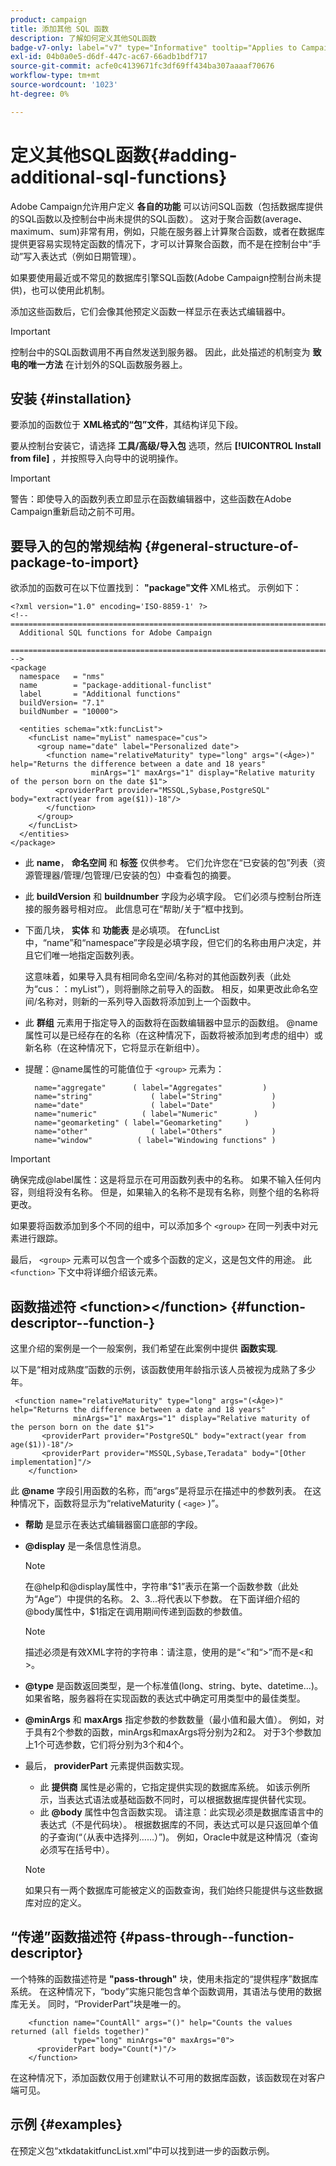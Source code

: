 ```yaml
---
product: campaign
title: 添加其他 SQL 函数
description: 了解如何定义其他SQL函数
badge-v7-only: label="v7" type="Informative" tooltip="Applies to Campaign Classic v7 only"
exl-id: 04b0a0e5-d6df-447c-ac67-66adb1bdf717
source-git-commit: acfe0c4139671fc3df69ff434ba307aaaaf70676
workflow-type: tm+mt
source-wordcount: '1023'
ht-degree: 0%

---
```


# 定义其他SQL函数{#adding-additional-sql-functions}

Adobe Campaign允许用户定义 **各自的功能** 可以访问SQL函数（包括数据库提供的SQL函数以及控制台中尚未提供的SQL函数）。 这对于聚合函数(average、maximum、sum)非常有用，例如，只能在服务器上计算聚合函数，或者在数据库提供更容易实现特定函数的情况下，才可以计算聚合函数，而不是在控制台中“手动”写入表达式（例如日期管理）。

如果要使用最近或不常见的数据库引擎SQL函数(Adobe Campaign控制台尚未提供)，也可以使用此机制。

添加这些函数后，它们会像其他预定义函数一样显示在表达式编辑器中。

>[!IMPORTANT]
>
>控制台中的SQL函数调用不再自然发送到服务器。 因此，此处描述的机制变为 **致电的唯一方法** 在计划外的SQL函数服务器上。

## 安装 {#installation}

要添加的函数位于 **XML格式的“包”文件**，其结构详见下段。

要从控制台安装它，请选择 **工具/高级/导入包** 选项，然后 **[!UICONTROL Install from file]** ，并按照导入向导中的说明操作。

>[!IMPORTANT]
>
>警告：即使导入的函数列表立即显示在函数编辑器中，这些函数在Adobe Campaign重新启动之前不可用。

## 要导入的包的常规结构 {#general-structure-of-package-to-import}

欲添加的函数可在以下位置找到： **&quot;package&quot;文件** XML格式。 示例如下：

```
<?xml version="1.0" encoding='ISO-8859-1' ?>
<!-- ===========================================================================
  Additional SQL functions for Adobe Campaign
  ========================================================================== -->
<package
  namespace   = "nms"
  name        = "package-additional-funclist"
  label       = "Additional functions"
  buildVersion= "7.1"
  buildNumber = "10000">

  <entities schema="xtk:funcList">
    <funcList name="myList" namespace="cus">
      <group name="date" label="Personalized date">
        <function name="relativeMaturity" type="long" args="(<Âge>)" help="Returns the difference between a date and 18 years"
                  minArgs="1" maxArgs="1" display="Relative maturity of the person born on the date $1">
          <providerPart provider="MSSQL,Sybase,PostgreSQL" body="extract(year from age($1))-18"/>
        </function>
      </group>
    </funcList>
  </entities>
</package>
```

* 此 **name**， **命名空间** 和 **标签** 仅供参考。 它们允许您在“已安装的包”列表（资源管理器/管理/包管理/已安装的包）中查看包的摘要。
* 此 **buildVersion** 和 **buildnumber** 字段为必填字段。 它们必须与控制台所连接的服务器号相对应。 此信息可在“帮助/关于”框中找到。
* 下面几块， **实体** 和 **功能表** 是必填项。 在funcList中，“name”和“namespace”字段是必填字段，但它们的名称由用户决定，并且它们唯一地指定函数列表。

   这意味着，如果导入具有相同命名空间/名称对的其他函数列表（此处为“cus：：myList”），则将删除之前导入的函数。 相反，如果更改此命名空间/名称对，则新的一系列导入函数将添加到上一个函数中。

* 此 **群组** 元素用于指定导入的函数将在函数编辑器中显示的函数组。 @name属性可以是已经存在的名称（在这种情况下，函数将被添加到考虑的组中）或新名称（在这种情况下，它将显示在新组中）。
* 提醒：@name属性的可能值位于 `<group>` 元素为：

   ```
     name="aggregate"      ( label="Aggregates"         )
     name="string"             ( label="String"           )
     name="date"               ( label="Date"             )
     name="numeric"          ( label="Numeric"        )
     name="geomarketing" ( label="Geomarketing"     )
     name="other"              ( label="Others"           )
     name="window"          ( label="Windowing functions" )
   ```

>[!IMPORTANT]
>
>确保完成@label属性：这是将显示在可用函数列表中的名称。 如果不输入任何内容，则组将没有名称。 但是，如果输入的名称不是现有名称，则整个组的名称将更改。

如果要将函数添加到多个不同的组中，可以添加多个 `<group>`  在同一列表中对元素进行跟踪。

最后， `<group>` 元素可以包含一个或多个函数的定义，这是包文件的用途。 此  `<function>`   下文中将详细介绍该元素。

## 函数描述符 &lt;function>&lt;/function> {#function-descriptor--function-}

这里介绍的案例是一个一般案例，我们希望在此案例中提供 **函数实现**.

以下是“相对成熟度”函数的示例，该函数使用年龄指示该人员被视为成熟了多少年。

```
 <function name="relativeMaturity" type="long" args="(<Âge>)" help="Returns the difference between a date and 18 years"
              minArgs="1" maxArgs="1" display="Relative maturity of the person born on the date $1">
       <providerPart provider="PostgreSQL" body="extract(year from age($1))-18"/>
       <providerPart provider="MSSQL,Sybase,Teradata" body="[Other implementation]"/>
    </function>
```

此 **@name** 字段引用函数的名称，而“args”是将显示在描述中的参数列表。 在这种情况下，函数将显示为“relativeMaturity ( `<age>` )”。

* **帮助** 是显示在表达式编辑器窗口底部的字段。
* **@display** 是一条信息性消息。

   >[!NOTE]
   >
   >在@help和@display属性中，字符串“$1”表示在第一个函数参数（此处为“Age”）中提供的名称。 $2、$3...将代表以下参数。 在下面详细介绍的@body属性中，$1指定在调用期间传递到函数的参数值。

   >[!NOTE]
   >
   >描述必须是有效XML字符的字符串：请注意，使用的是“&lt;”和“>”而不是&lt;和>。

* **@type** 是函数返回类型，是一个标准值(long、string、byte、datetime...)。 如果省略，服务器将在实现函数的表达式中确定可用类型中的最佳类型。
* **@minArgs** 和 **maxArgs** 指定参数的参数数量（最小值和最大值）。 例如，对于具有2个参数的函数，minArgs和maxArgs将分别为2和2。 对于3个参数加上1个可选参数，它们将分别为3个和4个。
* 最后， **providerPart** 元素提供函数实现。

   * 此 **提供商** 属性是必需的，它指定提供实现的数据库系统。 如该示例所示，当表达式语法或基础函数不同时，可以根据数据库提供替代实现。
   * 此 **@body** 属性中包含函数实现。 请注意：此实现必须是数据库语言中的表达式（不是代码块）。 根据数据库的不同，表达式可以是只返回单个值的子查询(“（从表中选择列……）”)。 例如，Oracle中就是这种情况（查询必须写在括号中）。

   >[!NOTE]
   >
   >如果只有一两个数据库可能被定义的函数查询，我们始终只能提供与这些数据库对应的定义。

## “传递”函数描述符 {#pass-through--function-descriptor}

一个特殊的函数描述符是 **&quot;pass-through&quot;** 块，使用未指定的“提供程序”数据库系统。 在这种情况下，“body”实施只能包含单个函数调用，其语法与使用的数据库无关。 同时，“ProviderPart”块是唯一的。

```
    <function name="CountAll" args="()" help="Counts the values returned (all fields together)"
              type="long" minArgs="0" maxArgs="0">
      <providerPart body="Count(*)"/>
    </function>
```

在这种情况下，添加函数仅用于创建默认不可用的数据库函数，该函数现在对客户端可见。

## 示例 {#examples}

在预定义包“xtkdatakitfuncList.xml”中可以找到进一步的函数示例。
